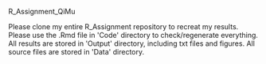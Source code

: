 R_Assignment_QiMu

Please clone my entire R_Assignment repository to recreat my results.
Please use the .Rmd file in 'Code' directory to check/regenerate everything.
All results are stored in 'Output' directory, including txt files and figures.
All source files are stored in 'Data' directory. 